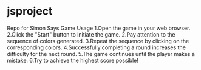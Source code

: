 # jsproject

Repo for Simon Says Game
Usage
1.Open the game in your web browser.
2.Click the "Start" button to initiate the game.
2.Pay attention to the sequence of colors generated.
3.Repeat the sequence by clicking on the corresponding colors.
4.Successfully completing a round increases the difficulty for the next round.
5.The game continues until the player makes a mistake.
6.Try to achieve the highest score possible!
